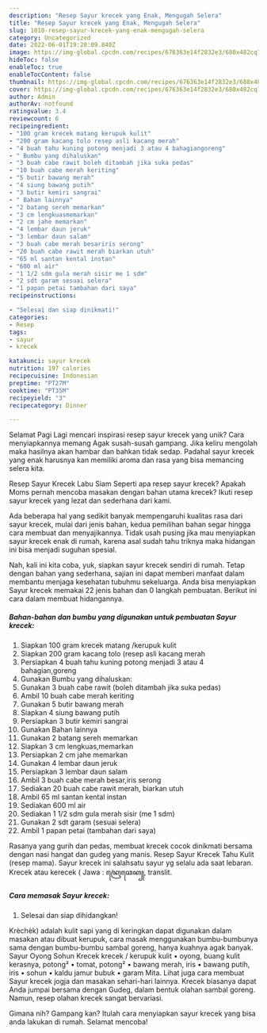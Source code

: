 ```yaml
---
description: "Resep Sayur krecek yang Enak, Mengugah Selera"
title: "Resep Sayur krecek yang Enak, Mengugah Selera"
slug: 1010-resep-sayur-krecek-yang-enak-mengugah-selera
category: Uncategorized
date: 2022-06-01T19:20:09.840Z
image: https://img-global.cpcdn.com/recipes/676363e14f2832e3/680x482cq70/sayur-krecek-foto-resep-utama.jpg
hideToc: false
enableToc: true
enableTocContent: false
thumbnail: https://img-global.cpcdn.com/recipes/676363e14f2832e3/680x482cq70/sayur-krecek-foto-resep-utama.jpg
cover: https://img-global.cpcdn.com/recipes/676363e14f2832e3/680x482cq70/sayur-krecek-foto-resep-utama.jpg
author: Admin
authorAv: notfound
ratingvalue: 3.4
reviewcount: 6
recipeingredient:
- "100 gram krecek matang kerupuk kulit"
- "200 gram kacang tolo resep asli kacang merah"
- "4 buah tahu kuning potong menjadi 3 atau 4 bahagiangoreng"
- " Bumbu yang dihaluskan"
- "3 buah cabe rawit boleh ditambah jika suka pedas"
- "10 buah cabe merah keriting"
- "5 butir bawang merah"
- "4 siung bawang putih"
- "3 butir kemiri sangrai"
- " Bahan lainnya"
- "2 batang sereh memarkan"
- "3 cm lengkuasmemarkan"
- "2 cm jahe memarkan"
- "4 lembar daun jeruk"
- "3 lembar daun salam"
- "3 buah cabe merah besariris serong"
- "20 buah cabe rawit merah biarkan utuh"
- "65 ml santan kental instan"
- "600 ml air"
- "1 1/2 sdm gula merah sisir me 1 sdm"
- "2 sdt garam sesuai selera"
- "1 papan petai tambahan dari saya"
recipeinstructions:

- "Selesai dan siap dinikmati!"
categories:
- Resep
tags:
- sayur
- krecek

katakunci: sayur krecek 
nutrition: 197 calories
recipecuisine: Indonesian
preptime: "PT27M"
cooktime: "PT35M"
recipeyield: "3"
recipecategory: Dinner

---
```



Selamat Pagi Lagi mencari inspirasi resep sayur krecek yang unik? Cara menyiapkannya memang Agak susah-susah gampang. Jika keliru mengolah maka hasilnya akan hambar dan bahkan tidak sedap. Padahal sayur krecek yang enak harusnya kan memiliki aroma dan rasa yang bisa memancing selera kita.


Resep Sayur Krecek Labu Siam Seperti apa resep sayur krecek? Apakah Moms pernah mencoba masakan dengan bahan utama krecek? Ikuti resep sayur krecek yang lezat dan sederhana dari kami.

Ada beberapa hal yang sedikit banyak mempengaruhi kualitas rasa dari sayur krecek, mulai dari jenis bahan, kedua pemilihan bahan segar hingga cara membuat dan menyajikannya. Tidak usah pusing jika mau menyiapkan sayur krecek enak di rumah, karena asal sudah tahu triknya maka hidangan ini bisa menjadi suguhan spesial.


Nah, kali ini kita coba, yuk, siapkan sayur krecek sendiri di rumah. Tetap dengan bahan yang sederhana, sajian ini dapat memberi manfaat dalam membantu menjaga kesehatan tubuhmu sekeluarga. Anda bisa menyiapkan Sayur krecek memakai 22 jenis bahan dan 0 langkah pembuatan. Berikut ini cara dalam membuat hidangannya.

<!--inarticleads1-->

##### Bahan-bahan dan bumbu yang digunakan untuk pembuatan Sayur krecek:

1. Siapkan 100 gram krecek matang /kerupuk kulit
1. Siapkan 200 gram kacang tolo (resep asli kacang merah
1. Persiapkan 4 buah tahu kuning potong menjadi 3 atau 4 bahagian,goreng
1. Gunakan  Bumbu yang dihaluskan:
1. Gunakan 3 buah cabe rawit (boleh ditambah jika suka pedas)
1. Ambil 10 buah cabe merah keriting
1. Gunakan 5 butir bawang merah
1. Siapkan 4 siung bawang putih
1. Persiapkan 3 butir kemiri sangrai
1. Gunakan  Bahan lainnya
1. Gunakan 2 batang sereh memarkan
1. Siapkan 3 cm lengkuas,memarkan
1. Persiapkan 2 cm jahe memarkan
1. Gunakan 4 lembar daun jeruk
1. Persiapkan 3 lembar daun salam
1. Ambil 3 buah cabe merah besar,iris serong
1. Sediakan 20 buah cabe rawit merah, biarkan utuh
1. Ambil 65 ml santan kental instan
1. Sediakan 600 ml air
1. Sediakan 1 1/2 sdm gula merah sisir (me 1 sdm)
1. Gunakan 2 sdt garam (sesuai selera)
1. Ambil 1 papan petai (tambahan dari saya)


Rasanya yang gurih dan pedas, membuat krecek cocok dinikmati bersama dengan nasi hangat dan gudeg yang manis. Resep Sayur Krecek Tahu Kulit (resep mama). Sayur krecek ini salahsatu sayur yg selalu ada saat lebaran. Krecek atau kerecek ( Jawa : ꦏꦿꦺꦕꦺꦏ꧀, translit. 

<!--inarticleads2-->

##### Cara memasak Sayur krecek:


1. Selesai dan siap dihidangkan!

Krèchèk) adalah kulit sapi yang di keringkan dapat digunakan dalam masakan atau dibuat kerupuk, cara masak menggunakan bumbu-bumbunya sama dengan bumbu-bumbu sambal goreng, hanya kuahnya agak banyak. Sayur Oyong Sohun Krecek krecek / kerupuk kulit • oyong, buang kulit kerasnya, potong² • tomat, potong² • bawang merah, iris • bawang putih, iris • sohun • kaldu jamur bubuk • garam Mita. Lihat juga cara membuat Sayur krecek jogja dan masakan sehari-hari lainnya. Krecek biasanya dapat Anda jumpai bersama dengan Gudeg, dalam bentuk olahan sambal goreng. Namun, resep olahan krecek sangat bervariasi. 

Gimana nih? Gampang kan? Itulah cara menyiapkan sayur krecek yang bisa anda lakukan di rumah. Selamat mencoba!
